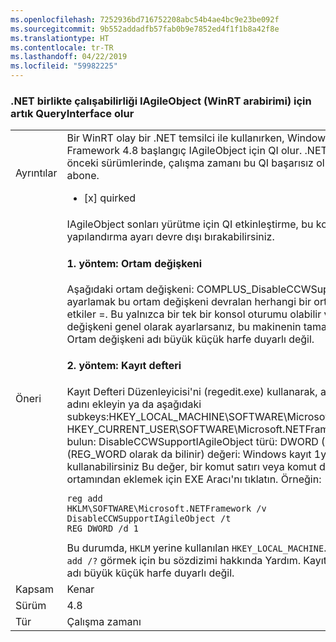 ```yaml
---
ms.openlocfilehash: 7252936bd716752208abc54b4ae4bc9e23be092f
ms.sourcegitcommit: 9b552addadfb57fab0b9e7852ed4f1f1b8a42f8e
ms.translationtype: HT
ms.contentlocale: tr-TR
ms.lasthandoff: 04/22/2019
ms.locfileid: "59982225"
---
```

### <a name="net-interop-will-now-queryinterface-for-iagileobject-a-winrt-interface"></a>.NET birlikte çalışabilirliği IAgileObject (WinRT arabirimi) için artık QueryInterface olur

|   |   |
|---|---|
|Ayrıntılar|Bir WinRT olay bir .NET temsilci ile kullanırken, Windows ile .NET Framework 4.8 başlangıç IAgileObject için QI olur.  .NET Framework'ün önceki sürümlerinde, çalışma zamanı bu QI başarısız olur ve olaya abone.<ul><li>[x] quirked</li></ul>|
|Öneri|IAgileObject sonları yürütme için QI etkinleştirme, bu kod şu yapılandırma ayarı devre dışı bırakabilirsiniz. <h4>1. yöntem: Ortam değişkeni</h4> Aşağıdaki ortam değişkeni: COMPLUS_DisableCCWSupportIAgileObject ayarlamak bu ortam değişkeni devralan herhangi bir ortam 1 yöntemi etkiler =. Bu yalnızca bir tek bir konsol oturumu olabilir veya ortam değişkeni genel olarak ayarlarsanız, bu makinenin tamamını etkileyebilir. Ortam değişkeni adı büyük küçük harfe duyarlı değil. <h4>2. yöntem: Kayıt defteri</h4> Kayıt Defteri Düzenleyicisi'ni (regedit.exe) kullanarak, aşağıdaki: değer adını ekleyin ya da aşağıdaki subkeys:HKEY_LOCAL_MACHINE\SOFTWARE\Microsoft.NETFramework HKEY_CURRENT_USER\SOFTWARE\Microsoft.NETFrameworkThen bulun: DisableCCWSupportIAgileObject türü: DWORD (32-bit) değeri (REG_WORD olarak da bilinir) değeri: Windows kayıt 1yeni kullanabilirsiniz Bu değer, bir komut satırı veya komut dosyası ortamından eklemek için EXE Aracı'nı tıklatın. Örneğin:<pre><code class="lang-console">reg add HKLM\SOFTWARE\Microsoft\.NETFramework /v DisableCCWSupportIAgileObject /t REG_DWORD /d 1&#13;&#10;</code></pre>Bu durumda, <code>HKLM</code> yerine kullanılan <code>HKEY_LOCAL_MACHINE</code>. Kullanım <code>reg add /?</code> görmek için bu sözdizimi hakkında Yardım. Kayıt defteri değeri adı büyük küçük harfe duyarlı değil.|
|Kapsam|Kenar|
|Sürüm|4.8|
|Tür|Çalışma zamanı|
